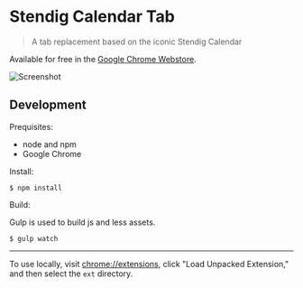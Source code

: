 # Stendig Calendar Tab

> A tab replacement based on the iconic Stendig Calendar

Available for free in the [Google Chrome Webstore](https://chrome.google.com/webstore/detail/stendig-calendar-tab/afdhlpappobhcghgnjgkgacfmnjgibga).

![Screenshot](https://i.cloudup.com/0YOphV85yt.png)

## Development

Prequisites:

* node and npm
* Google Chrome

Install:

```
$ npm install
```

Build:

Gulp is used to build js and less assets.

```
$ gulp watch
```

---

To use locally, visit [chrome://extensions](chrome://extensions),
click "Load Unpacked Extension," and then select the `ext` directory.
